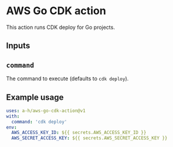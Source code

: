 # AWS Go CDK action

This action runs CDK deploy for Go projects.

## Inputs

## `command`

The command to execute (defaults to `cdk deploy`).

## Example usage

```yaml
uses: a-h/aws-go-cdk-action@v1
with:
  command: 'cdk deploy'
env:
  AWS_ACCESS_KEY_ID: ${{ secrets.AWS_ACCESS_KEY_ID }}
  AWS_SECRET_ACCESS_KEY: ${{ secrets.AWS_SECRET_ACCESS_KEY }}
```

